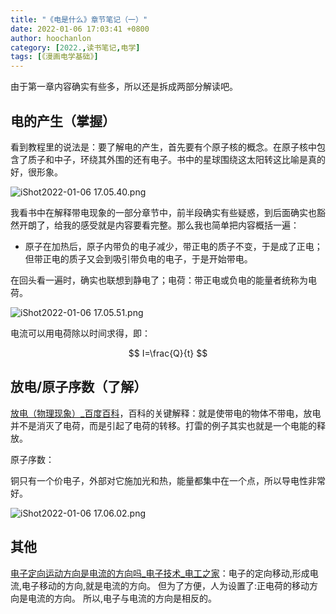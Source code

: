 ```yaml
---
title: "《电是什么》章节笔记（一）"
date: 2022-01-06 17:03:41 +0800
author: hoochanlon
category: [2022.,读书笔记,电学]
tags: [《漫画电学基础》]
---
```


由于第一章内容确实有些多，所以还是拆成两部分解读吧。 <!-- more -->

## 电的产生（掌握）

看到教程里的说法是：要了解电的产生，首先要有个原子核的概念。在原子核中包含了质子和中子，环绕其外围的还有电子。书中的星球围绕这太阳转这比喻是真的好，很形象。

![iShot2022-01-06 17.05.40.png](https://s2.loli.net/2022/01/06/CZ8BYNlxriU3WM5.png)

我看书中在解释带电现象的一部分章节中，前半段确实有些疑惑，到后面确实也豁然开朗了，给我的感受就是内容要看完整。那么我也简单把内容概括一遍：

* 原子在加热后，原子内带负的电子减少，带正电的质子不变，于是成了正电；但带正电的质子又会到吸引带负电的电子，于是开始带电。

在回头看一遍时，确实也联想到静电了；电荷：带正电或负电的能量者统称为电荷。



![iShot2022-01-06 17.05.51.png](https://s2.loli.net/2022/01/06/uswLzijcAf8pyHO.png)

电流可以用电荷除以时间求得，即：

$$
I=\frac{Q}{t}
$$

## 放电/原子序数（了解）

[放电（物理现象）_百度百科](https://baike.baidu.com/item/%E6%94%BE%E7%94%B5/7398684?fr=aladdin)，百科的关键解释：就是使带电的物体不带电，放电并不是消灭了电荷，而是引起了电荷的转移。打雷的例子其实也就是一个电能的释放。

原子序数：

铜只有一个价电子，外部对它施加光和热，能量都集中在一个点，所以导电性非常好。

![iShot2022-01-06 17.06.02.png](https://s2.loli.net/2022/01/06/IJtXuxY9m3qbg6H.png)

## 其他
[电子定向运动方向是电流的方向吗_电子技术_电工之家](https://www.dgzj.com/dianzi/86261.html)：电子的定向移动,形成电流,电子移动的方向,就是电流的方向。 但为了方便，人为设置了:正电荷的移动方向是电流的方向。 所以,电子与电流的方向是相反的。

